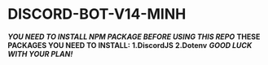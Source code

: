 # DISCORD-BOT-V14-MINH
***YOU NEED TO INSTALL NPM PACKAGE BEFORE USING THIS REPO***
**THESE PACKAGES YOU NEED TO INSTALL:**
**1.DiscordJS**
**2.Dotenv**
***GOOD LUCK WITH YOUR PLAN!***
